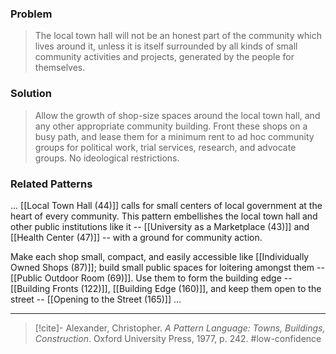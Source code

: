 ### Problem
>The local town hall will not be an honest part of the community which lives around it, unless it is itself surrounded by all kinds of small community activities and projects, generated by the people for themselves.

### Solution
>Allow the growth of shop-size spaces around the local town hall, and any other appropriate community building. Front these shops on a busy path, and lease them for a minimum rent to ad hoc community groups for political work, trial services, research, and advocate groups. No ideological restrictions.

### Related Patterns
... [[Local Town Hall (44)]] calls for small centers of local government at the heart of every community. This pattern embellishes the local town hall and other public institutions like it -- [[University as a Marketplace (43)]] and [[Health Center (47)]] -- with a ground for community action.

Make each shop small, compact, and easily accessible like [[Individually Owned Shops (87)]]; build small public spaces for loitering amongst them -- [[Public Outdoor Room (69)]]. Use them to form the building edge -- [[Building Fronts (122)]], [[Building Edge (160)]], and keep them open to the street -- [[Opening to the Street (165)]] ...

---
> [!cite]- Alexander, Christopher. _A Pattern Language: Towns, Buildings, Construction_. Oxford University Press, 1977, p. 242.
> #low-confidence 
